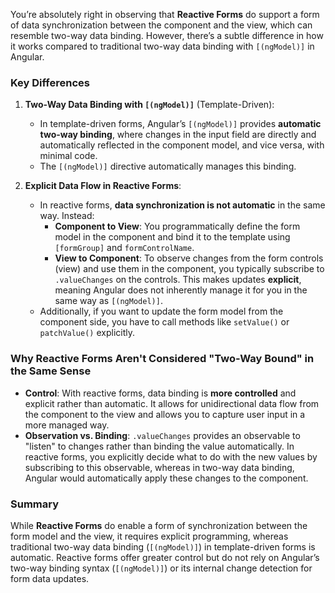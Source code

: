 You’re absolutely right in observing that **Reactive Forms** do support a form of data synchronization between the component and the view, which can resemble two-way data binding. However, there’s a subtle difference in how it works compared to traditional two-way data binding with `[(ngModel)]` in Angular.

### Key Differences

1. **Two-Way Data Binding with `[(ngModel)]`** (Template-Driven):
   - In template-driven forms, Angular’s `[(ngModel)]` provides **automatic two-way binding**, where changes in the input field are directly and automatically reflected in the component model, and vice versa, with minimal code.
   - The `[(ngModel)]` directive automatically manages this binding.

2. **Explicit Data Flow in Reactive Forms**:
   - In reactive forms, **data synchronization is not automatic** in the same way. Instead:
     - **Component to View**: You programmatically define the form model in the component and bind it to the template using `[formGroup]` and `formControlName`.
     - **View to Component**: To observe changes from the form controls (view) and use them in the component, you typically subscribe to `.valueChanges` on the controls. This makes updates **explicit**, meaning Angular does not inherently manage it for you in the same way as `[(ngModel)]`.
   - Additionally, if you want to update the form model from the component side, you have to call methods like `setValue()` or `patchValue()` explicitly. 

### Why Reactive Forms Aren't Considered "Two-Way Bound" in the Same Sense

- **Control**: With reactive forms, data binding is **more controlled** and explicit rather than automatic. It allows for unidirectional data flow from the component to the view and allows you to capture user input in a more managed way.
- **Observation vs. Binding**: `.valueChanges` provides an observable to "listen" to changes rather than binding the value automatically. In reactive forms, you explicitly decide what to do with the new values by subscribing to this observable, whereas in two-way data binding, Angular would automatically apply these changes to the component.

### Summary

While **Reactive Forms** do enable a form of synchronization between the form model and the view, it requires explicit programming, whereas traditional two-way data binding (`[(ngModel)]`) in template-driven forms is automatic. Reactive forms offer greater control but do not rely on Angular’s two-way binding syntax (`[(ngModel)]`) or its internal change detection for form data updates.